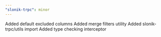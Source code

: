 ```yaml
---
"slonik-trpc": minor
---
```


Added default excluded columns
Added merge filters utility
Added slonik-trpc/utils import
Added type checking interceptor
